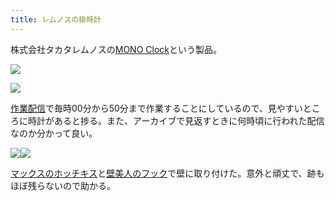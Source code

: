 ```yaml
---
title: レムノスの掛時計
---
```

株式会社タカタレムノスの[MONO Clock](https://www.amazon.co.jp/dp/B004UIT8BK)という製品。

![](https://lh5.googleusercontent.com/UL4ZY0qpBfTCJshnq-IOmceGqWIQk60BIjbwYpttupwQjIq59UDikVhc4FectI72z2Nea29uVF8I_xpdKSEssC9fD-DXB6h07-4Av2KPbpHrpR7mnmWSfrJ7IIN0Qab2DlyALA0I8Qq6LR8NwPLVvw)

![](https://lh3.googleusercontent.com/mN1j6H8yZlhU1q3ce2AOeTDfI7prBc8KXPTvus1cb9xdgyJXkSHKZcdoaMb8qWvoD9py-M4z5TJNoIyccDo9yoV27YnUbaVBn4xIeXTEtgjTcjLQC9uYeLLGnHQ89XRdXL8oK7limYUQJu0mo9sN0g)

[作業配信](https://www.youtube.com/channel/UC5s-KpSDGzxWPWNv94PnJHw)で毎時00分から50分まで作業することにしているので、見やすいところに時計があると捗る。また、アーカイブで見返すときに何時頃に行われた配信なのか分かって良い。

![](https://lh4.googleusercontent.com/UayMVabP1TWEMJLKKAFfiJV4TMiGgsrLJp1XcNW8Wx8GzcmUy_dN8sAHicwGXZ3hJ1edcAVKv4XTq3LlbsbUnAqAxYeb2bKK0EiG3PHvm4nywlIcaYusySyJpuWNpH64FaBZ6AUogETvporv_Hxi6g)![](https://lh5.googleusercontent.com/ceZl73WHqIETUh7NBrF6mkyw8EzTa5ugooozILBDghyucbESQXp34pBZu6nviNOQpKkxswOzuO3cMhN_rWC35281frRh52d5v-G5JMCKg-Ci_VpvKLM7HWQxJhMdFB9XU1bulUzuyxbeOlwTV_SEHA)

[マックスのホッチキス](https://www.amazon.co.jp/dp/B000O9WRWG)と[壁美人のフック](https://www.amazon.co.jp/dp/B00CU78TDG)で壁に取り付けた。意外と頑丈で、跡もほぼ残らないので助かる。
